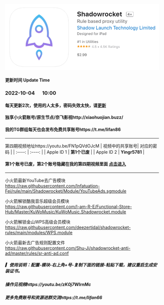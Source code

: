 ![weixin](https://github.com/raoli1986/raoli1986.github.io/blob/main/images/Shadowrocket.png)
#### 更新时间 Update Time
### 2022-10-04 &#8195; 10:00
#### 每天更新2次，使用的人太多，密码失效太快，请[更新](http://iphoneid.tk/ "悬停显示")
#### 独享小火箭账号/原生节点/奈飞影视http://xiaohuojian.buzz/
#### 我的TG群组每天也会发布免费共享账号https://t.me/lifan86
---
第四期视频地址https://youtu.be/FN1pQVdOJcM
| 视频中的共享账号| 对应的密码 |
| :----: | :----: |
| Apple ID 1 | **第1个已废** | 
| Apple ID 2 | **Yingr5781** | 

#### 第1个账号已废，第2个账号隐藏在我的第四期视频里面  [点击进入](https://youtu.be/FN1pQVdOJcM "悬停显示")
-------------------------------------------
小火箭最新YouTube去广告模块<br>
https://raw.githubusercontent.com/Infatuation-Fei/rule/main/Shadowrocket/Module/YouTubeAds.sgmodule

小火箭解锁酷我音乐超级会员模块<br>
https://raw.githubusercontent.com/I-am-R-E/Functional-Store-Hub/Master/KuWoMusic/KuWoMusic.Shadowrocket.module

小火箭解锁金山WPS高级会员模块<br>
https://raw.githubusercontent.com/deezertidal/shadowrocket-rules/main/modules/WPS.module

小火箭最新去广告规则配置文件<br>
https://raw.githubusercontent.com/Shu-Ji/shadowrocket-anti-ad/master/rules/sr-anti-ad.conf

##### ▎使用说明：配置-模块-右上角+号-复制下面的链接-粘贴下载，建议重启生成安装证书。
##### 操作见视频https://youtu.be/zK0j7WlrnMc
##### 更多免费账号和资源进群交流https://t.me/lifan66

